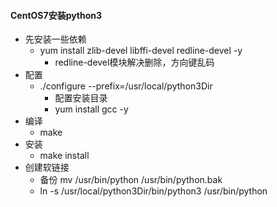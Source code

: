 
#### CentOS7安装python3
-  先安装一些依赖
    - yum install zlib-devel libffi-devel redline-devel -y
        - redline-devel模块解决删除，方向键乱码
-  配置
    - ./configure --prefix=/usr/local/python3Dir
        - 配置安装目录
        - yum install gcc -y
- 编译
    - make
- 安装
    - make install
- 创建软链接
    - 备份 mv /usr/bin/python /usr/bin/python.bak
    - ln -s /usr/local/python3Dir/bin/python3 /usr/bin/python
